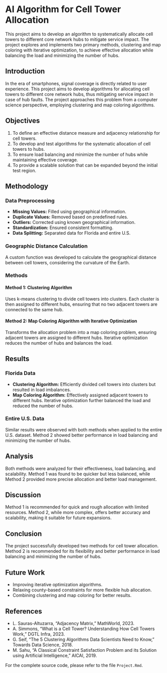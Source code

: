 # AI Algorithm for Cell Tower Allocation

This project aims to develop an algorithm to systematically allocate cell towers to different core network hubs to mitigate service impact. The project explores and implements two primary methods, clustering and map coloring with iterative optimization, to achieve effective allocation while balancing the load and minimizing the number of hubs.

## Introduction

In the era of smartphones, signal coverage is directly related to user experience. This project aims to develop algorithms for allocating cell towers to different core network hubs, thus mitigating service impact in case of hub faults. The project approaches this problem from a computer science perspective, employing clustering and map coloring algorithms.

## Objectives

1. To define an effective distance measure and adjacency relationship for cell towers.
2. To develop and test algorithms for the systematic allocation of cell towers to hubs.
3. To ensure load balancing and minimize the number of hubs while maintaining effective coverage.
4. To provide a scalable solution that can be expanded beyond the initial test region.

## Methodology

### Data Preprocessing

- **Missing Values:** Filled using geographical information.
- **Duplicate Values:** Removed based on predefined rules.
- **Outliers:** Corrected using known geographical information.
- **Standardization:** Ensured consistent formatting.
- **Data Splitting:** Separated data for Florida and entire U.S.

### Geographic Distance Calculation

A custom function was developed to calculate the geographical distance between cell towers, considering the curvature of the Earth.

### Methods

#### Method 1: Clustering Algorithm

Uses k-means clustering to divide cell towers into clusters. Each cluster is then assigned to different hubs, ensuring that no two adjacent towers are connected to the same hub.

#### Method 2: Map Coloring Algorithm with Iterative Optimization

Transforms the allocation problem into a map coloring problem, ensuring adjacent towers are assigned to different hubs. Iterative optimization reduces the number of hubs and balances the load.

## Results

### Florida Data

- **Clustering Algorithm:** Efficiently divided cell towers into clusters but resulted in load imbalances.
- **Map Coloring Algorithm:** Effectively assigned adjacent towers to different hubs. Iterative optimization further balanced the load and reduced the number of hubs.

### Entire U.S. Data

Similar results were observed with both methods when applied to the entire U.S. dataset. Method 2 showed better performance in load balancing and minimizing the number of hubs.

## Analysis

Both methods were analyzed for their effectiveness, load balancing, and scalability. Method 1 was found to be quicker but less balanced, while Method 2 provided more precise allocation and better load management.

## Discussion

Method 1 is recommended for quick and rough allocation with limited resources. Method 2, while more complex, offers better accuracy and scalability, making it suitable for future expansions.

## Conclusion

The project successfully developed two methods for cell tower allocation. Method 2 is recommended for its flexibility and better performance in load balancing and minimizing the number of hubs.

## Future Work

- Improving iterative optimization algorithms.
- Relaxing county-based constraints for more flexible hub allocation.
- Combining clustering and map coloring for better results.

## References

- L. Sauras-Altuzarra, “Adjacency Matrix,” MathWorld, 2023.
- A. Simmons, “What is a Cell Tower? Understanding How Cell Towers Work,” DGTL Infra, 2023.
- G. Seif, “The 5 Clustering Algorithms Data Scientists Need to Know,” Towards Data Science, 2018.
- M. Sahu, “A Classical Constraint Satisfaction Problem and its Solution using Artificial Intelligence,” AICAI, 2019.

For the complete source code, please refer to the file `Project.Rmd`.
